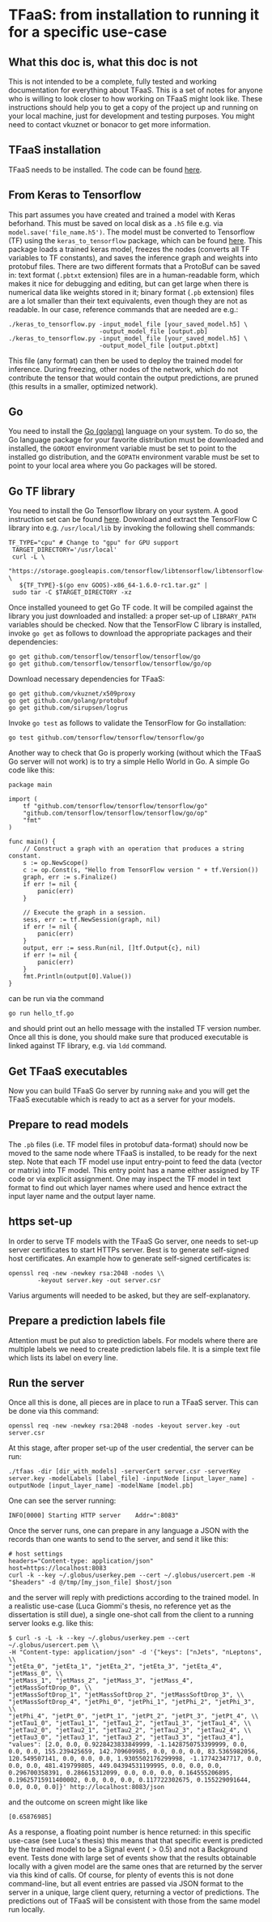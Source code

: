 # TFaaS: from installation to running it for a specific use-case

## What this doc is, what this doc is not

This is not intended to be a complete, fully tested and working documentation for everything about TFaaS. This is a set of notes for anyone who is willing to look closer to how working on TFaaS might look like. These instructions should help you to get a copy of the project up and running on your local machine, just for development and testing purposes. You might need to contact vkuznet or bonacor to get more information.

## TFaaS installation

TFaaS needs to be installed. The code can be found [here](https://github.com/vkuznet/TFaaS).

## From Keras to Tensorflow

This part assumes you have created and trained a model with Keras beforhand. This must be saved on local disk as a `.h5` file e.g. via `model.save('file_name.h5')`. The model must be converted to Tensorflow (TF) using the `keras_to_tensorflow` package, which can be found [here](https://github.com/vkuznet/keras_to_tensorflow.git). This package loads a trained keras model, freezes the nodes (converts all TF variables to TF constants), and saves the inference graph and weights into protobuf files. There are two different formats that a ProtoBuf can be saved in: text format (`.pbtxt` extension) files are in a human-readable form, which makes it nice for debugging and editing, but can get large when there is numerical data like weights stored in it; binary format (`.pb` extension)  files are a lot smaller than their text equivalents, even though they are not as readable. In our case, reference commands that are needed are e.g.:
```
./keras_to_tensorflow.py -input_model_file [your_saved_model.h5] \
                         -output_model_file [output.pb]
./keras_to_tensorflow.py -input_model_file [your_saved_model.h5] \
                         -output_model_file [output.pbtxt]
```
This file (any format) can then be used to deploy the trained model for inference. During freezing, other nodes of the network, which do not contribute the tensor that would contain the output predictions, are pruned (this results in a smaller, optimized network).

## Go

You need to install the [Go (golang)](https://golang.org/) language on your system. To do so, the Go language package for your favorite distribution must be downloaded and installed, the `GOROOT` environment variable must be set to point to the installed go distribution, and the `GOPATH` environment varable must be set to point to your local area where you Go packages will be stored. 

## Go TF library

You need to install the Go Tensorflow library on your system. A good instruction set can be found [here](https://www.tensorflow.org/versions/master/install/install_go). Download and extract the TensorFlow C library into e.g. `/usr/local/lib` by invoking the following shell commands:
```
TF_TYPE="cpu" # Change to "gpu" for GPU support
 TARGET_DIRECTORY='/usr/local'
 curl -L \
   "https://storage.googleapis.com/tensorflow/libtensorflow/libtensorflow-\
   ${TF_TYPE}-$(go env GOOS)-x86_64-1.6.0-rc1.tar.gz" |
 sudo tar -C $TARGET_DIRECTORY -xz
```
Once installed youneed to get Go TF code. It will be compiled against the library you just downloaded and installed: a proper set-up of ``LIBRARY_PATH`` variables should be checked. Now that the TensorFlow C library is installed, invoke `go get` as follows to download the appropriate packages and their dependencies:
```
go get github.com/tensorflow/tensorflow/tensorflow/go
go get github.com/tensorflow/tensorflow/tensorflow/go/op
```
Download necessary dependencies for TFaaS:
```
go get github.com/vkuznet/x509proxy
go get github.com/golang/protobuf
go get github.com/sirupsen/logrus
```
Invoke `go test` as follows to validate the TensorFlow for Go installation:
```
go test github.com/tensorflow/tensorflow/tensorflow/go
```
Another way to check that Go is properly working (without which the TFaaS Go server will not work) is to try a simple Hello World in Go. A simple Go code like this:
```
package main

import (
    tf "github.com/tensorflow/tensorflow/tensorflow/go"
    "github.com/tensorflow/tensorflow/tensorflow/go/op"
    "fmt"
)

func main() {
    // Construct a graph with an operation that produces a string constant.
    s := op.NewScope()
    c := op.Const(s, "Hello from TensorFlow version " + tf.Version())
    graph, err := s.Finalize()
    if err != nil {
        panic(err)
    }

    // Execute the graph in a session.
    sess, err := tf.NewSession(graph, nil)
    if err != nil {
        panic(err)
    }
    output, err := sess.Run(nil, []tf.Output{c}, nil)
    if err != nil {
        panic(err)
    }
    fmt.Println(output[0].Value())
}
```
can be run via the command
```
go run hello_tf.go
```
and should print out an hello message with the installed TF version number. Once all this is done, you should make sure that produced executable is linked against TF library, e.g. via `ldd` command.

## Get TFaaS executables

Now you can build TFaaS Go server by running `make` and you will get the TFaaS executable which is ready to act as a server for your models. 

## Prepare to read models 

The `.pb` files (i.e. TF model files in protobuf data-format) should now be moved to the same node where TFaaS is installed, to be ready for the next step. Note that each TF model use input entry-point to feed the data (vector or matrix) into TF model. This entry point has a name either assigned by TF code or via explicit assignment. One may inspect the TF model in text format to find out which layer names where used and hence extract the input layer name and the output layer name.

## https set-up

In order to serve TF models with the TFaaS Go server, one needs to set-up server certificates to start HTTPs server. Best is to generate self-signed host certificates. An example how to generate self-signed certificates is:
```
openssl req -new -newkey rsa:2048 -nodes \\
        -keyout server.key -out server.csr
```
Varius arguments will needed to be asked, but they are self-explanatory.

## Prepare a prediction labels file

Attention must be put also to prediction labels. For models where there are multiple labels we need to create prediction labels file. It is a simple text file which lists its label on every line.

## Run the server

Once all this is done, all pieces are in place to run a TFaaS server. This can be done via this command:
```
openssl req -new -newkey rsa:2048 -nodes -keyout server.key -out server.csr
```
At this stage, after proper set-up of the user credential, the server can be run:
```
./tfaas -dir [dir_with_models] -serverCert server.csr -serverKey server.key -modelLabels [label_file] -inputNode [input_layer_name] -outputNode [input_layer_name] -modelName [model.pb]
```
One can see the server running:
```
INFO[0000] Starting HTTP server    Addr=":8083"
```
Once the server runs, one can prepare in any language a JSON with the records than one wants to send to the server, and send it like this:
```
# host settings
headers="Content-type: application/json"
host=https://localhost:8083
curl -k --key ~/.globus/userkey.pem --cert ~/.globus/usercert.pem -H "$headers" -d @/tmp/[my_json_file] $host/json
```
and the server will reply with predictions according to the trained model. In a realistic use-case (Luca Giommi's thesis, no reference yet as the dissertation is still due), a single one-shot call from the client to a running server looks e.g. like this:
```
$ curl -s -L -k --key ~/.globus/userkey.pem --cert ~/.globus/usercert.pem \\
-H "Content-type: application/json" -d '{"keys": ["nJets", "nLeptons", \\
"jetEta_0", "jetEta_1", "jetEta_2", "jetEta_3", "jetEta_4", "jetMass_0", \\
"jetMass_1", "jetMass_2", "jetMass_3", "jetMass_4", "jetMassSoftDrop_0", \\
"jetMassSoftDrop_1", "jetMassSoftDrop_2", "jetMassSoftDrop_3", \\
"jetMassSoftDrop_4", "jetPhi_0", "jetPhi_1", "jetPhi_2", "jetPhi_3", \\
"jetPhi_4", "jetPt_0", "jetPt_1", "jetPt_2", "jetPt_3", "jetPt_4", \\
"jetTau1_0", "jetTau1_1", "jetTau1_2", "jetTau1_3", "jetTau1_4", \\
"jetTau2_0", "jetTau2_1", "jetTau2_2", "jetTau2_3", "jetTau2_4", \\
"jetTau3_0", "jetTau3_1", "jetTau3_2", "jetTau3_3", "jetTau3_4"], "values": [2.0, 0.0, 0.9228423833849999, -1.1428750753399999, 0.0, 0.0, 0.0, 155.239425659, 142.709609985, 0.0, 0.0, 0.0, 83.5365982056, 120.549507141, 0.0, 0.0, 0.0, 1.9305502176299998, -1.17742347717, 0.0, 0.0, 0.0, 481.419799805, 449.04394531199995, 0.0, 0.0, 0.0, 0.296700358391, 0.286615312099, 0.0, 0.0, 0.0, 0.164555206895, 0.19625715911400002, 0.0, 0.0, 0.0, 0.117722302675, 0.155229091644, 0.0, 0.0, 0.0]}' http://localhost:8083/json
```
and the outcome on screen might like like
```
[0.65876985]
```
As a response, a floating point number is hence returned: in this specific use-case (see Luca's thesis) this means that that specific event is predicted by the trained model to be a Signal event ($>0.5$) and not a Background event. Tests done with large set of events show that the results obtainable locally with a given model are the same ones that are returned by the server via this kind of calls. Of course, for plenty of events this is not done command-line, but all event entries are passed via JSON format to the server in a unique, large client query, returning a vector of predictions. The predictions out of TFaaS will be consistent with those from the same model run locally.
